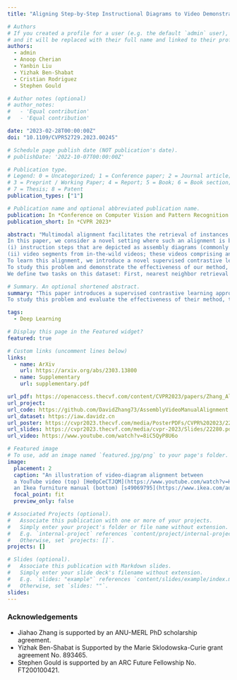 ```yaml
---
title: "Aligning Step-by-Step Instructional Diagrams to Video Demonstrations"

# Authors
# If you created a profile for a user (e.g. the default `admin` user), write the username (folder name) here
# and it will be replaced with their full name and linked to their profile.
authors:
  - admin
  - Anoop Cherian
  - Yanbin Liu
  - Yizhak Ben-Shabat
  - Cristian Rodriguez
  - Stephen Gould

# Author notes (optional)
# author_notes:
#   - 'Equal contribution'
#   - 'Equal contribution'

date: "2023-02-28T00:00:00Z"
doi: "10.1109/CVPR52729.2023.00245"

# Schedule page publish date (NOT publication's date).
# publishDate: '2022-10-07T00:00:00Z'

# Publication type.
# Legend: 0 = Uncategorized; 1 = Conference paper; 2 = Journal article;
# 3 = Preprint / Working Paper; 4 = Report; 5 = Book; 6 = Book section;
# 7 = Thesis; 8 = Patent
publication_types: ["1"]

# Publication name and optional abbreviated publication name.
publication: In *Conference on Computer Vision and Pattern Recognition 2023*
publication_short: In *CVPR 2023*

abstract: "Multimodal alignment facilitates the retrieval of instances from one modality when queried using another.
In this paper, we consider a novel setting where such an alignment is between
(i) instruction steps that are depicted as assembly diagrams (commonly seen in Ikea assembly manuals) and
(ii) video segments from in-the-wild videos; these videos comprising an enactment of the assembly actions in the real world.
To learn this alignment, we introduce a novel supervised contrastive learning method that learns to align videos with the subtle details in the assembly diagrams, guided by a set of novel losses.
To study this problem and demonstrate the effectiveness of our method, we introduce a novel dataset: IAW---for Ikea assembly in the wild---consisting of 183 hours of videos from diverse furniture assembly collections and nearly 8,300 illustrations from their associated instruction manuals and annotated for their ground truth alignments.
We define two tasks on this dataset: First, nearest neighbor retrieval between video segments and illustrations, and, second, alignment of instruction steps and the segments for each video. Extensive experiments on IAW demonstrate superior performances of our approach against alternatives."

# Summary. An optional shortened abstract.
summary: "This paper introduces a supervised contrastive learning approach that learns to align videos with the subtle details of assembly diagrams, guided by a set of novel losses.
To study this problem and evaluate the effectiveness of their method, they introduce a new dataset: IAW—for Ikea assembly in the wild—consisting of 183 hours of videos from diverse furniture assembly collections and nearly 8,300 illustrations from their associated instruction manuals and annotated for their ground truth alignments. They define two tasks on this dataset: First, nearest neighbor retrieval between video segments and illustrations, and, second, alignment of instruction steps and the segments for each video. Extensive experiments on IAW demonstrate superior performance of their approach against alternatives. (Generated by New Bing)."

tags:
  - Deep Learning

# Display this page in the Featured widget?
featured: true

# Custom links (uncomment lines below)
links:
  - name: ArXiv
    url: https://arxiv.org/abs/2303.13800
  - name: Supplementary
    url: supplementary.pdf

url_pdf: https://openaccess.thecvf.com/content/CVPR2023/papers/Zhang_Aligning_Step-by-Step_Instructional_Diagrams_to_Video_Demonstrations_CVPR_2023_paper.pdf
url_project:
url_code: https://github.com/DavidZhang73/AssemblyVideoManualAlignment
url_dataset: https://iaw.davidz.cn
url_poster: https://cvpr2023.thecvf.com/media/PosterPDFs/CVPR%202023/22280.png
url_slides: https://cvpr2023.thecvf.com/media/cvpr-2023/Slides/22280.pdf
url_video: https://www.youtube.com/watch?v=8iC5QyP8U6o

# Featured image
# To use, add an image named `featured.jpg/png` to your page's folder.
image:
  placement: 2
  caption: "An illustration of video-diagram alignment between
  a YouTube video (top) [He0pCeCTJQM](https://www.youtube.com/watch?v=He0pCeCTJQM) and
  an Ikea furniture manual (bottom) [s49069795](https://www.ikea.com/au/en/p/tarva-bed-frame-pine-luroey-s49069795/)"
  focal_point: fit
  preview_only: false

# Associated Projects (optional).
#   Associate this publication with one or more of your projects.
#   Simply enter your project's folder or file name without extension.
#   E.g. `internal-project` references `content/project/internal-project/index.md`.
#   Otherwise, set `projects: []`.
projects: []

# Slides (optional).
#   Associate this publication with Markdown slides.
#   Simply enter your slide deck's filename without extension.
#   E.g. `slides: "example"` references `content/slides/example/index.md`.
#   Otherwise, set `slides: ""`.
slides:
---
```


<link rel="stylesheet" href="static/main.css">
<script>
const targetElement = document.querySelector('.article-header')
const mainElement = document.createElement("main")
fetch('static/main')
  .then(response => response.text()).then(data => {
    mainElement.innerHTML = data
    targetElement.parentNode.insertBefore(mainElement, targetElement.nextSibling)
})
</script>

### Acknowledgements

- Jiahao Zhang is supported by an ANU-MERL PhD scholarship agreement.
- Yizhak Ben-Shabat is Supported by the Marie Sklodowska-Curie grant agreement No. 893465.
- Stephen Gould is supported by an ARC Future Fellowship No. FT200100421.
